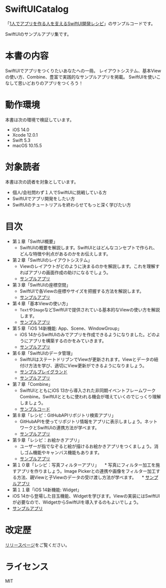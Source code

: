 # SwiftUICatalog

「[1人でアプリを作る人を支えるSwiftUI開発レシピ](https://nextpublishing.jp/book/12491.html)」のサンプルコードです。

SwiftUIのサンプルアプリ集です。

# 本書の内容

SwiftUIでアプリをつくりたいあなたへの一冊。
レイアウトシステム、基本Viewの使い方、Combine、豊富で実践的なサンプルアプリを掲載。
SwiftUIを使いこなして思いどおりのアプリをつくろう！

# 動作環境

本書は次の環境で検証しています。

 * iOS 14.0
 * Xcode 12.0.1
 * Swift 5.3
 * macOS 10.15.5

# 対象読者

本書は次の読者を対象としています。

 * 個人/会社問わず１人でSwiftUIに挑戦している方
 * SwiftUIでアプリ開発をしたい方
 * SwiftUIのチュートリアルを終わらせてもっと深く学びたい方


# 目次

 * 第１章「SwiftUI概要」
    * SwiftUIの概要を解説します。SwiftUIとはどんなコンセプトで作られ、どんな特徴や利点があるのかをお伝えします。
 * 第２章「SwiftUIのレイアウトシステム」
    * Viewのレイアウトがどのように決まるのかを解説します。これを理解すればアプリの画面作成の助けになるでしょう。
    * [サンプルアプリ](https://github.com/SatoTakeshiX/SwiftUICatalog/tree/master/SwiftUIOverview)
 * 第３章「SwiftUIの座標空間」
    * SwiftUIで各Viewの座標やサイズを把握する方法を解説します。
    * [サンプルアプリ](https://github.com/SatoTakeshiX/SwiftUICatalog/tree/master/GeometryReaderSample)
 * 第４章「基本Viewの使い方」
    * `Text`や`Image`などSwiftUIで提供されている基本的なViewの使い方を解説します。
    * [サンプルアプリ](https://github.com/SatoTakeshiX/SwiftUICatalog/tree/master/BasicViews)
 * 第５章「iOS 14新機能: App、Scene、WindowGroup」
   * iOS 14からSwiftUIのみでアプリを作成できるようになりました。どのようにアプリを構築するのかをみていきます。
   * [サンプルアプリ](https://github.com/SatoTakeshiX/SwiftUICatalog/tree/master/AppSceneSample)
* 第６章「SwiftUIのデータ管理」
   * SwiftUIはステートドリブンでViewが更新されます。Viewとデータの紐付け方法を学び、適切にView更新ができるようになりましょう。
   * [サンプルプレイグランド](https://github.com/SatoTakeshiX/SwiftUICatalog/tree/master/DataFlowSample.playground) 
   * [サンプルアプリ](https://github.com/SatoTakeshiX/SwiftUICatalog/tree/master/DataFlowSample)
* 第７章「Combine」
  * SwiftUIとともにiOS 13から導入された非同期イベントフレームワークCombine。SwiftUIとともに使われる機会が増えていくのでじっくり理解しましょう。
  * [サンプルコード](https://github.com/SatoTakeshiX/SwiftUICatalog/tree/master/CombineIntroduce/CombineIntroduce.playground)
* 第８章「レシピ：GitHubAPIリポジトリ検索アプリ」
  * GitHubAPIを使ってリポジトリ情報をアプリに表示しましょう。ネットワークとSwiftUIの連携方法が学べます。
  * [サンプルアプリ](https://github.com/SatoTakeshiX/SwiftUICatalog/tree/master/GitHubApiClientSample)
* 第９章「レシピ：お絵かきアプリ」
  * ユーザーが指でなぞると絵が描けるお絵かきアプリをつくましょう。消しゴム機能やキャンバス機能もあります。
  * [サンプルアプリ](https://github.com/SatoTakeshiX/SwiftUICatalog/tree/master/DrawingApp)
* 第１０章「レシピ：写真フィルターアプリ」
　* 写真にフィルター加工を施すアプリを作りましょう。Image Pickerとの連携や画像をフィルター加工する方法、親Viewと子Viewのデータの受け渡し方法が学べます。
　* [サンプルアプリ](https://github.com/SatoTakeshiX/SwiftUICatalog/tree/master/FilterSample)
* 第１１章「iOS 14新機能: Widget」 
 * iOS 14から登場した目玉機能、Widgetを学びます。Viewの実装にはSwiftUIが必要なので、WidgetからSwiftUIを導入するのもよいでしょう。
 * [サンプルアプリ](https://github.com/SatoTakeshiX/SwiftUICatalog/tree/master/TodoReminder)

# 改定歴

[リリースページ](https://github.com/SatoTakeshiX/SwiftUICatalog/releases)をご覧ください。

# ライセンス

MIT
